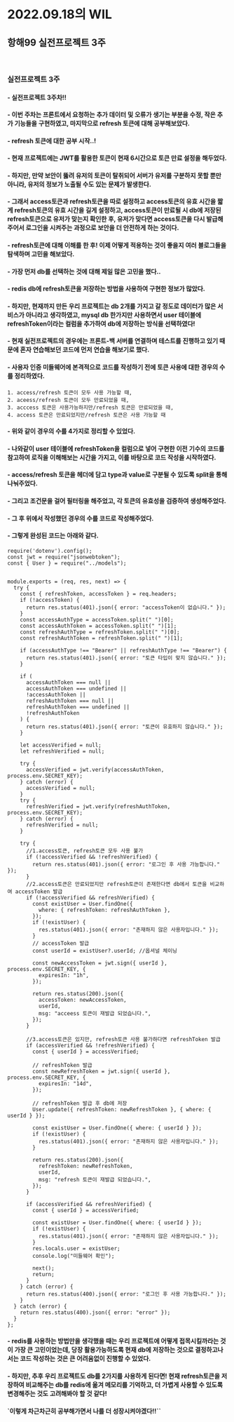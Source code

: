 # 2022.09.18의 WIL

## 항해99 실전프로젝트 3주

<br>

### 실전프로젝트 3주
#### - 실전프로젝트 3주차!!
#### - 이번 주차는 프론트에서 요청하는 추가 데이터 및 오류가 생기는 부분을 수정, 작은 추가 기능들을 구현하였고, 마지막으로 refresh 토큰에 대해 공부해보았다.
#### - refresh 토큰에 대한 공부 시작..!
#### - 현재 프로젝트에는 JWT를 활용한 토큰이 현재 6시간으로 토큰 만료 설정을 해두었다.
#### - 하지만, 만약 보안이 뚫려 유저의 토큰이 탈취되어 서버가 유저를 구분하지 못할 뿐만 아니라, 유저의 정보가 노출될 수도 있는 문제가 발생한다.
#### - 그래서 access토큰과 refresh토큰을 따로 설정하고 access토큰의 유효 시간을 짧게 refresh토큰의 유효 시간을 길게 설정하고, access토큰이 만료될 시 db에 저장된 refresh토큰으로 유저가 맞는지 확인한 후, 유저가 맞다면 access토큰을 다시 발급해주어서 로그인을 시켜주는 과정으로 보안을 더 안전하게 하는 것이다.
#### - refresh토큰에 대해 이해를 한 후! 이제 어떻게 적용하는 것이 좋을지 여러 블로그들을 탐색하며 고민을 해보았다.
#### - 가장 먼저 db를 선택하는 것에 대해 제일 많은 고민을 했다..
#### - redis db에 refresh토큰을 저장하는 방법을 사용하여 구현한 정보가 많았다.
#### - 하지만, 현재까지 만든 우리 프로젝트는 db 2개를 가지고 갈 정도로 데이터가 많은 서비스가 아니라고 생각하였고, mysql db 한가지만 사용하면서 user 테이블에 refreshToken이라는 컬럼을 추가하여 db에 저장하는 방식을 선택하였다!
#### - 현재 실전프로젝트의 경우에는 프론트-백 서버를 연결하며 테스트를 진행하고 있기 때문에 혼자 연습해보던 코드에 먼저 연습을 해보기로 했다.
#### - 사용자 인증 미들웨어에 본격적으로 코드를 작성하기 전에 토큰 사용에 대한 경우의 수를 정리하였다.
```
1. access/refresh 토큰이 모두 사용 가능할 때,
2. aceess/refresh 토큰이 모두 만료되었을 때,
3. acccess 토큰은 사용가능하지만/refresh 토큰은 만료되었을 때,
4. access 토큰은 만료되었지만/refresh 토큰은 사용 가능할 때
```
#### - 위와 같이 경우의 수를 4가지로 정리할 수 있었다.
#### - 나와같이 user 테이블에 refreshToken을 컬럼으로 넣어 구현한 이전 기수의 코드를 참고하여 로직을 이해해보는 시간을 가지고, 이를 바탕으로 코드 작성을 시작하였다.
#### - access/refresh 토큰을 헤더에 담고 type과 value로 구분될 수 있도록 split을 통해 나눠주었다.
#### - 그리고 조건문을 걸어 필터링을 해주었고, 각 토큰의 유효성을 검증하여 생성해주었다.
#### - 그 후 위에서 작성했던 경우의 수를 코드로 작성해주었다.
#### -  그렇게 완성된 코드는 아래와 같다.
```
require('dotenv').config();
const jwt = require("jsonwebtoken");
const { User } = require("../models");


module.exports = (req, res, next) => {
  try {
    const { refreshToken, accessToken } = req.headers;
    if (!accessToken) {
      return res.status(401).json({ error: "accessToken이 없습니다." });
    }
    const accessAuthType = accessToken.split(" ")[0];
    const accessAuthToken = accessToken.split(" ")[1];
    const refreshAuthType = refreshToken.split(" ")[0];
    const refreshAuthToken = refreshToken.split(" ")[1];

    if (accessAuthType !== "Bearer" || refreshAuthType !== "Bearer") {
      return res.status(401).json({ error: "토큰 타입이 맞지 않습니다." });
    }

    if (
      accessAuthToken === null ||
      accessAuthToken === undefined ||
      !accessAuthToken ||
      refreshAuthToken === null ||
      refreshAuthToken === undefined ||
      !refreshAuthToken
    ) {
      return res.status(401).json({ error: "토큰이 유효하지 않습니다." });
    }

    let accessVerified = null;
    let refreshVerified = null;

    try {
      accessVerified = jwt.verify(accessAuthToken, process.env.SECRET_KEY);
    } catch (error) {
      accessVerified = null;
    }
    try {
      refreshVerified = jwt.verify(refreshAuthToken, process.env.SECRET_KEY);
    } catch (error) {
      refreshVerified = null;
    }

    try {
      //1.access토큰, refresh토큰 모두 사용 불가
      if (!accessVerified && !refreshVerified) {
        return res.status(401).json({ error: "로그인 후 사용 가능합니다." });
      }
      //2.access토큰은 만료되었지만 refresh토큰이 존재한다면 db에서 토큰을 비교하여 accessToken 발급
      if (!accessVerified && refreshVerified) {
        const existUser = User.findOne({
          where: { refreshToken: refreshAuthToken },
        });
        if (!existUser) {
          res.status(401).json({ error: "존재하지 않은 사용자입니다." });
        }
        // accessToken 발급
        const userId = existUser?.userId; //옵셔널 체이닝

        const newAccessToken = jwt.sign({ userId }, process.env.SECRET_KEY, {
          expiresIn: "1h",
        });

        return res.status(200).json({
          accessToken: newAccessToken,
          userId,
          msg: "acceess 토큰이 재발급 되었습니다.",
        });
      }

      //3.access토큰은 있지만, refresh토큰 사용 불가하다면 refreshToken 발급
      if (accessVerified && !refreshVerified) {
        const { userId } = accessVerified;

        // refreshToken 발급
        const newRefreshToken = jwt.sign({ userId }, process.env.SECRET_KEY, {
          expiresIn: "14d",
        });

        // refreshToken 발급 후 db에 저장
        User.update({ refreshToken: newRefreshToken }, { where: { userId } });

        const existUser = User.findOne({ where: { userId } });
        if (!existUser) {
          res.status(401).json({ error: "존재하지 않은 사용자입니다." });
        }

        return res.status(200).json({
          refreshToken: newRefreshToken,
          userId,
          msg: "refresh 토큰이 재발급 되었습니다.",
        });
      }

      if (accessVerified && refreshVerified) {
        const { userId } = accessVerified;

        const existUser = User.findOne({ where: { userId } });
        if (!existUser) {
          res.status(401).json({ error: "존재하지 않은 사용자입니다." });
        }
        res.locals.user = existUser;
        console.log("미들웨어 확인");

        next();
        return;
      }
    } catch (error) {
      return res.status(400).json({ error: "로그인 후 사용 가능합니다." });
    }
  } catch (error) {
    return res.status(400).json({ error: "error" });
  }
};

```
#### - redis를 사용하는 방법만을 생각했을 때는 우리 프로젝트에 어떻게 접목시킬까라는 것이 가장 큰 고민이었는데, 당장 활용가능하도록 현재 db에 저장하는 것으로 결정하고나서는 코드 작성하는 것은 큰 어려움없이 진행할 수 있었다.
#### - 하지만, 추후 우리 프로젝트도 db를 2가지를 사용하게 된다면! 현재 refresh토큰을 저장하여 비교해주는 db를 redis에 옮겨 메모리를 기억하고, 더 가볍게 사용할 수 있도록 변경해주는 것도 고려해봐야 할 것 같다!
#### `이렇게 차근차근히 공부해가면서 나를 더 성장시켜야겠다!!``